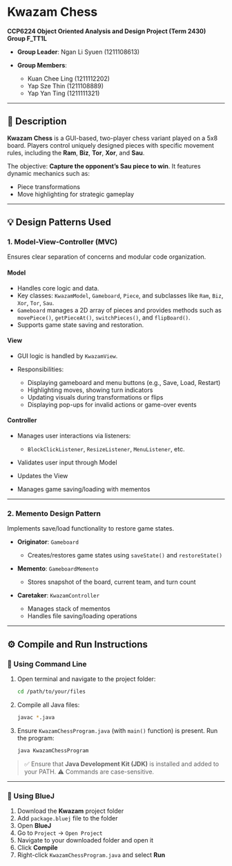 # Kwazam Chess

**CCP6224 Object Oriented Analysis and Design Project (Term 2430)**
**Group F\_TT1L**

* **Group Leader**: Ngan Li Syuen (1211108613)
* **Group Members**:

  * Kuan Chee Ling (1211112202)
  * Yap Sze Thin (1211108889)
  * Yap Yan Ting (1211111321)

---

## 📝 Description

**Kwazam Chess** is a GUI-based, two-player chess variant played on a 5x8 board. Players control uniquely designed pieces with specific movement rules, including the **Ram**, **Biz**, **Tor**, **Xor**, and **Sau**.

The objective: **Capture the opponent’s Sau piece to win**.
It features dynamic mechanics such as:

* Piece transformations
* Move highlighting for strategic gameplay

---

## 💡 Design Patterns Used

### 1. Model-View-Controller (MVC)

Ensures clear separation of concerns and modular code organization.

#### Model

* Handles core logic and data.
* Key classes: `KwazamModel`, `Gameboard`, `Piece`, and subclasses like `Ram`, `Biz`, `Xor`, `Tor`, `Sau`.
* `Gameboard` manages a 2D array of pieces and provides methods such as `movePiece()`, `getPieceAt()`, `switchPieces()`, and `flipBoard()`.
* Supports game state saving and restoration.

#### View

* GUI logic is handled by `KwazamView`.
* Responsibilities:

  * Displaying gameboard and menu buttons (e.g., Save, Load, Restart)
  * Highlighting moves, showing turn indicators
  * Updating visuals during transformations or flips
  * Displaying pop-ups for invalid actions or game-over events

#### Controller

* Manages user interactions via listeners:

  * `BlockClickListener`, `ResizeListener`, `MenuListener`, etc.
* Validates user input through Model
* Updates the View
* Manages game saving/loading with mementos

---

### 2. Memento Design Pattern

Implements save/load functionality to restore game states.

* **Originator**: `Gameboard`

  * Creates/restores game states using `saveState()` and `restoreState()`

* **Memento**: `GameboardMemento`

  * Stores snapshot of the board, current team, and turn count

* **Caretaker**: `KwazamController`

  * Manages stack of mementos
  * Handles file saving/loading operations

---

## ⚙️ Compile and Run Instructions

### 🔸 Using Command Line

1. Open terminal and navigate to the project folder:

   ```bash
   cd /path/to/your/files
   ```

2. Compile all Java files:

   ```bash
   javac *.java
   ```

3. Ensure `KwazamChessProgram.java` (with `main()` function) is present. Run the program:

   ```bash
   java KwazamChessProgram
   ```

> ✅ Ensure that **Java Development Kit (JDK)** is installed and added to your PATH.
> ⚠️ Commands are case-sensitive.

---

### 🔸 Using BlueJ

1. Download the **Kwazam** project folder
2. Add `package.bluej` file to the folder
3. Open **BlueJ**
4. Go to `Project` → `Open Project`
5. Navigate to your downloaded folder and open it
6. Click **Compile**
7. Right-click `KwazamChessProgram.java` and select **Run**
